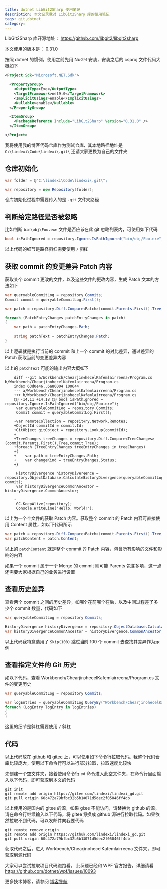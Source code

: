 ```yaml
---
title: dotnet LibGit2Sharp 使用笔记
description: 本文记录我对 LibGit2Sharp 库的使用笔记
tags: git,dotnet
category: 
---
```


<!-- CreateTime:2025/02/06 07:13:40 -->

<!-- 发布 -->
<!-- 博客 -->

LibGit2Sharp 库开源地址： <https://github.com/libgit2/libgit2sharp>

本文使用的版本是： 0.31.0

按照 dotnet 的惯例，使用之前先用 NuGet 安装，安装之后的 csproj 文件代码大概如下

```xml
<Project Sdk="Microsoft.NET.Sdk">

  <PropertyGroup>
    <OutputType>Exe</OutputType>
    <TargetFramework>net9.0</TargetFramework>
    <ImplicitUsings>enable</ImplicitUsings>
    <Nullable>enable</Nullable>
  </PropertyGroup>

  <ItemGroup>
    <PackageReference Include="LibGit2Sharp" Version="0.31.0" />
  </ItemGroup>

</Project>
```

我将使用我的博客代码仓库作为测试仓库，其本地路径地址是 `C:\lindexi\Code\lindexi\.git\` 还请大家更换为自己的文件夹

## 仓库初始化

```csharp
var folder = @"C:\lindexi\Code\lindexi\.git\";

var repository = new Repository(folder);
```

仓库初始化过程中需要传入的是 `.git` 文件夹路径

## 判断给定路径是否被忽略

比如判断 `bin\obj\Foo.exe` 文件是否应该在此 git 忽略列表内，可使用如下代码

```csharp
bool isPathIgnored = repository.Ignore.IsPathIgnored("bin/obj/Foo.exe");
```

以上代码的细节是路径斜杠需要使用 `/` 斜杠

## 获取 commit 的变更差异 Patch 内容

获取某个 commit 更改的文件，以及这些文件的更改内容，生成 Patch 文本的方法如下

```csharp
var queryableCommitLog = repository.Commits;
Commit commit = queryableCommitLog.First();

var patch = repository.Diff.Compare<Patch>(commit.Parents.First().Tree, commit.Tree);

foreach (PatchEntryChanges patchEntryChanges in patch)
{
    var path = patchEntryChanges.Path;
    
    string patchText = patchEntryChanges.Patch;
}
```

以上逻辑就是执行当前的 commit 和上一个 commit 的对比差异，通过差异的 Patch 获取当前的变更差异内容

以上的 `patchText` 可能的输出内容大概如下

```
    diff --git a/Workbench/ChearjinohecelKafemlairreena/Program.cs b/Workbench/ChearjinohecelKafemlairreena/Program.cs
    index 63d0e46..6a80004 100644
    --- a/Workbench/ChearjinohecelKafemlairreena/Program.cs
    +++ b/Workbench/ChearjinohecelKafemlairreena/Program.cs
    @@ -14,11 +14,18 @@ bool isPathIgnored = repository.Ignore.IsPathIgnored("bin/obj/Foo.exe");
     var queryableCommitLog = repository.Commits;
     Commit commit = queryableCommitLog.First();

    -var remoteCollection = repository.Network.Remotes;
    +ObjectId commitId = commit.Id;
    +GitObject gitObject = repository.Lookup(commitId);
    +
    +TreeChanges treeChanges = repository.Diff.Compare<TreeChanges>(commit.Parents.First().Tree,commit.Tree);
    +foreach (TreeEntryChanges treeEntryChanges in treeChanges)
    +{
    +    var path = treeEntryChanges.Path;
    +    var changeKind = treeEntryChanges.Status;
    +}

     HistoryDivergence historyDivergence = repository.ObjectDatabase.CalculateHistoryDivergence(queryableCommitLog.Skip(100).First(), commit);
     var historyDivergenceCommonAncestor = historyDivergence.CommonAncestor;

    -
     GC.KeepAlive(repository);
     Console.WriteLine("Hello, World!");
```

以上为一个个文件的获取 Patch 内容。获取整个 commit 的 Patch 内容可直接使用 Content 属性，如以下代码所示

```csharp
var patch = repository.Diff.Compare<Patch>(commit.Parents.First().Tree, commit.Tree);
var patchContent = patch.Content;
```

以上的 `patchContent` 就是整个 commit 的 Patch 内容，包含所有影响的文件和影响的内容

如果一个 commit 属于一个 Merge 的 commit 则可能 Parents 包含多项，这一点还需要大家根据自己的业务进行设置

## 查看历史差异

查看两个 commit 之间的历史差异，如哪个在前哪个在后，以及中间过程差了多少个 commit 数量，代码如下

```csharp
var queryableCommitLog = repository.Commits;

HistoryDivergence historyDivergence = repository.ObjectDatabase.CalculateHistoryDivergence(queryableCommitLog.Skip(100).First(), commit);
var historyDivergenceCommonAncestor = historyDivergence.CommonAncestor;
```

以上代码我特意选用了 `Skip(100)` 跳过当前 100 个 commit 去查找其差异作为示例

## 查看指定文件的 Git 历史

如以下代码，查看 Workbench/ChearjinohecelKafemlairreena/Program.cs 文件的变更历史

```csharp
var queryableCommitLog = repository.Commits;

var logEntries = queryableCommitLog.QueryBy("Workbench/ChearjinohecelKafemlairreena/Program.cs");
foreach (LogEntry logEntry in logEntries)
{
}
```

这里的细节是斜杠需要使用 `/` 斜杠

## 代码

以上代码放在 [github](https://github.com/lindexi/lindexi_gd/tree/60c472a79bfbc32b5b18071d5dec2f05046ff4db/Workbench/ChearjinohecelKafemlairreena) 和 [gitee](https://gitee.com/lindexi/lindexi_gd/tree/60c472a79bfbc32b5b18071d5dec2f05046ff4db/Workbench/ChearjinohecelKafemlairreena) 上，可以使用如下命令行拉取代码。我整个代码仓库比较庞大，使用以下命令行可以进行部分拉取，拉取速度比较快

先创建一个空文件夹，接着使用命令行 cd 命令进入此空文件夹，在命令行里面输入以下代码，即可获取到本文的代码

```
git init
git remote add origin https://gitee.com/lindexi/lindexi_gd.git
git pull origin 60c472a79bfbc32b5b18071d5dec2f05046ff4db
```

以上使用的是国内的 gitee 的源，如果 gitee 不能访问，请替换为 github 的源。请在命令行继续输入以下代码，将 gitee 源换成 github 源进行拉取代码。如果依然拉取不到代码，可以发邮件向我要代码

```
git remote remove origin
git remote add origin https://github.com/lindexi/lindexi_gd.git
git pull origin 60c472a79bfbc32b5b18071d5dec2f05046ff4db
```

获取代码之后，进入 Workbench/ChearjinohecelKafemlairreena 文件夹，即可获取到源代码

大家可以尝试拉取项目代码跑跑看。 此问题已经和 WPF 官方报告，详细请看 <https://github.com/dotnet/wpf/issues/10093>

更多技术博客，请参阅 [博客导航](https://blog.lindexi.com/post/%E5%8D%9A%E5%AE%A2%E5%AF%BC%E8%88%AA.html )
